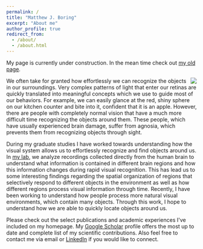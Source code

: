 ```yaml
---
permalink: /
title: "Matthew J. Boring"
excerpt: "About me"
author_profile: true
redirect_from: 
  - /about/
  - /about.html
---
```


My page is currently under construction. In the mean time check out [my old page](http://www.pitt.edu/~mjb200/).


<img align="right" src="https://agnosia-ot.weebly.com/uploads/1/9/3/4/19340935/9666842.jpg?222">
We often take for granted how effortlessly we can recognize the objects in our surroundings. Very complex patterns of light that enter our retinas are quickly translated into meaningful concepts which we use to guide most of our behaviors. For example, we can easily glance at the red, shiny sphere on our kitchen counter and bite into it, confident that it is an apple. However, there are people with completely normal vision that have a much more difficult time recognizing the objects around them. These people, which have usually experienced brain damage, suffer from agnosia, which prevents them from recognizing objects through sight.


During my graduate studies I have worked towards understanding how the visual system allows us to effortlessly recognize and find objects around us. In [my lab](http://www.lcnd.pitt.edu/), we analyze recordings collected directly from the human brain to understand what information is contained in different brain regions and how this information changes during rapid visual recognition. This has lead us to some interesting findings regarding the spatial organization of regions that selectively respond to different objects in the environment as well as how different regions process visual information through time. Recently, I have been working to understand how people process more natural visual environments, which contain many objects. Through this work, I hope to understand how we are able to quickly locate objects around us.


Please check out the select publications and academic experiences I've included on my homepage. My [Google Scholar](https://scholar.google.com/citations?user=CGgPyfUAAAAJ&hl=en) profile offers the most up to date and complete list of my scientific contributions. Also feel free to contact me via email or [LinkedIn](https://www.linkedin.com/in/matthew-boring23/) if you would like to connect.
